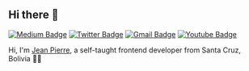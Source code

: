 ## Hi there 👋

[![Medium Badge](https://img.shields.io/badge/-Medium-000?style=flat-square&logo=Medium&logoColor=white&&link=https://medium.com/@vcjpierre)](https://medium.com/@vcjpierre)
[![Twitter Badge](https://img.shields.io/badge/-Twitter-1da1f2?style=flat-square&labelColor=1da1f2&logo=twitter&logoColor=white&link=https://www.twitter.com/vcjpierre/)](https://www.twitter.com/vcjpierre/)
[![Gmail Badge](https://img.shields.io/badge/-Gmail-c14438?style=flat-square&logo=Gmail&logoColor=white&link=mailto:vcjpierref@gmail.com)](mailto:vcjpierref@gmail.com)
[![Youtube Badge](https://img.shields.io/badge/-Youtube-FF0000?style=flat-square&logo=Youtube&logoColor=white&link=https://www.youtube.com/channel/UCMpSVCqfvpJyVK4Z3UEGBHQ)](https://www.youtube.com/channel/UCMpSVCqfvpJyVK4Z3UEGBHQ)

Hi, I'm [Jean Pierre](https://jeanpierrevelez.com), a self-taught frontend developer from Santa Cruz, Bolivia 👨‍💻
